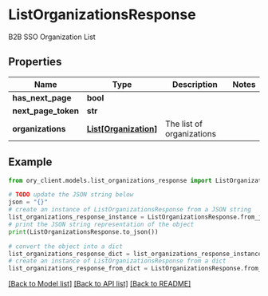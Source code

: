 # ListOrganizationsResponse

B2B SSO Organization List

## Properties

Name | Type | Description | Notes
------------ | ------------- | ------------- | -------------
**has_next_page** | **bool** |  | 
**next_page_token** | **str** |  | 
**organizations** | [**List[Organization]**](Organization.md) | The list of organizations | 

## Example

```python
from ory_client.models.list_organizations_response import ListOrganizationsResponse

# TODO update the JSON string below
json = "{}"
# create an instance of ListOrganizationsResponse from a JSON string
list_organizations_response_instance = ListOrganizationsResponse.from_json(json)
# print the JSON string representation of the object
print(ListOrganizationsResponse.to_json())

# convert the object into a dict
list_organizations_response_dict = list_organizations_response_instance.to_dict()
# create an instance of ListOrganizationsResponse from a dict
list_organizations_response_from_dict = ListOrganizationsResponse.from_dict(list_organizations_response_dict)
```
[[Back to Model list]](../README.md#documentation-for-models) [[Back to API list]](../README.md#documentation-for-api-endpoints) [[Back to README]](../README.md)


